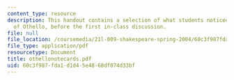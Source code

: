 ```yaml
---
content_type: resource
description: This handout contains a selection of what students noticed in their reading
  of Othello, before the first in-class discussion.
file: null
file_location: /coursemedia/21l-009-shakespeare-spring-2004/60c3f987fda1d1d45e4868df074d33bf_othellonotecards.pdf
file_type: application/pdf
resourcetype: Document
title: othellonotecards.pdf
uid: 60c3f987-fda1-d1d4-5e48-68df074d33bf
---
```

